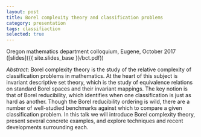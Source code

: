 ```yaml
---
layout: post
title: Borel complexity theory and classification problems
category: presentation
tags: classifiaction
selected: true
---
```


Oregon mathematics department colloquium, Eugene, October 2017 ([slides]({{ site.slides_base }}/bct.pdf))<!--more-->

*Abstract*: Borel complexity theory is the study of the relative complexity of classification problems in mathematics. At the heart of this subject is invariant descriptive set theory, which is the study of equivalence relations on standard Borel spaces and their invariant mappings. The key notion is that of Borel reducibility, which identifies when one classification is just as hard as another. Though the Borel reducibility ordering is wild, there are a number of well-studied benchmarks against which to compare a given classification problem. In this talk we will introduce Borel complexity theory, present several concrete examples, and explore techniques and recent developments surrounding each.
